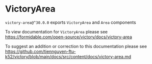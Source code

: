 # VictoryArea

`victory-area@^30.0.0` exports `VictoryArea` and `Area` components

To view documentation for `VictoryArea` please see https://formidable.com/open-source/victory/docs/victory-area

To suggest an addition or correction to this documentation please see https://github.com/tiennguyen-ftu-k52/victory/blob/main/docs/src/content/docs/victory-area.md
